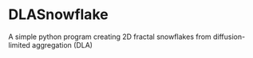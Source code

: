 # DLASnowflake
A simple python program creating 2D fractal snowflakes from diffusion-limited aggregation (DLA)
